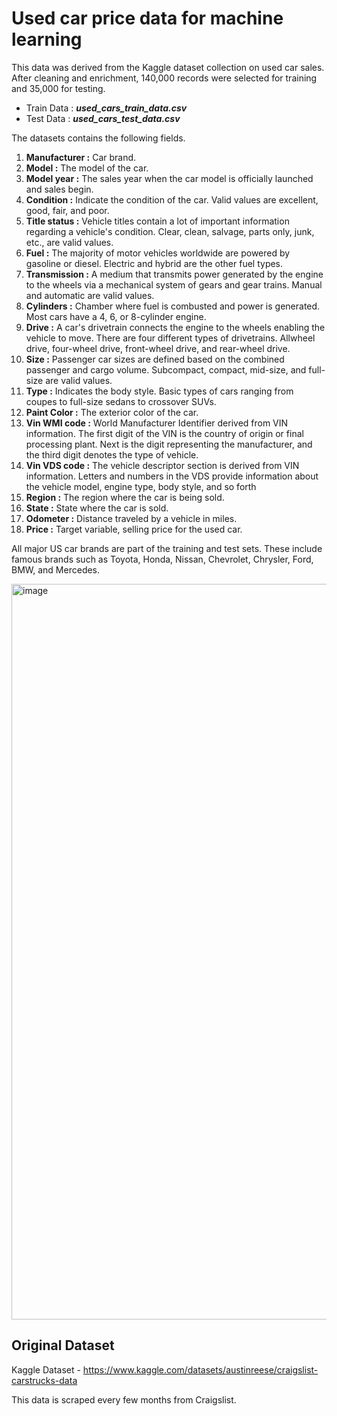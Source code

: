 # Used car price data for machine learning


This data was derived from the Kaggle dataset collection on used car sales.
After cleaning and enrichment, 140,000 records were selected for training and 35,000 for testing. 

- Train Data : ***used_cars_train_data.csv***
- Test Data : ***used_cars_test_data.csv***

The datasets contains the following fields.

  1. **Manufacturer :** Car brand.
  2. **Model :** The model of the car.
  3. **Model year :** The sales year when the car model is officially launched and sales begin.
  4. **Condition :** Indicate the condition of the car. Valid values are excellent, good, fair, and poor.
  5. **Title status :** Vehicle titles contain a lot of important information regarding a vehicle's condition. Clear, clean, salvage, parts only, junk, etc., are valid values.
  6. **Fuel :** The majority of motor vehicles worldwide are powered by gasoline or diesel. Electric and hybrid are the other fuel types.
  7. **Transmission :** A medium that transmits power generated by the engine to the wheels via a mechanical system of gears and gear trains. Manual and automatic are valid values.
  8. **Cylinders :** Chamber where fuel is combusted and power is generated. Most cars have a 4, 6, or 8-cylinder engine.
  9. **Drive :** A car's drivetrain connects the engine to the wheels enabling the vehicle to move. There are four different types of drivetrains. Allwheel drive, four-wheel drive, front-wheel drive, and rear-wheel drive.
  10. **Size :** Passenger car sizes are defined based on the combined passenger and cargo volume. Subcompact, compact, mid-size, and full-size are valid values.
  11. **Type :** Indicates the body style. Basic types of cars ranging from coupes to full-size sedans to crossover SUVs.
  12. **Paint Color :** The exterior color of the car.
  13. **Vin WMI code :** World Manufacturer Identifier derived from VIN information. The first digit of the VIN is the country of origin or final processing plant. Next is the digit representing the manufacturer, and the third digit denotes the type of vehicle.
  14. **Vin VDS code :** The vehicle descriptor section is derived from VIN information. Letters and numbers in the VDS provide information about the vehicle model, engine type, body style, and so forth
  15. **Region :** The region where the car is being sold.
  16. **State :** State where the car is sold.
  17. **Odometer :** Distance traveled by a vehicle in miles.
  18. **Price :** Target variable, selling price for the used car.

All major US car brands are part of the training and test sets. These include famous brands such as Toyota, Honda, Nissan, Chevrolet, Chrysler, Ford, BMW, and Mercedes.

<img width="1177" alt="image" src="https://user-images.githubusercontent.com/13083748/210287967-cceba4b1-6049-421e-b548-490e4bb14b36.png">


## Original Dataset

Kaggle Dataset - https://www.kaggle.com/datasets/austinreese/craigslist-carstrucks-data

This data is scraped every few months from Craigslist.
